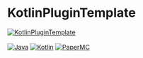 # KotlinPluginTemplate

[![KotlinPluginTemplate](https://img.shields.io/badge/KotlinPluginTemplate-1.0.0_SNAPSHOT-blue.svg)]()
<br><br>
[![Java](https://img.shields.io/badge/Java-17-FF7700.svg?logo=java)]()
[![Kotlin](https://img.shields.io/badge/Kotlin-1.6.0-186FCC.svg?logo=kotlin)]()
[![PaperMC](https://img.shields.io/badge/PaperMC-1.17-222222.svg)]()

